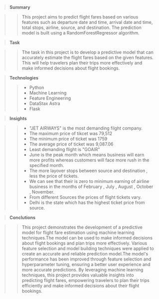>**Summary** 

>> This project aims to predict flight fares based on various features such as departure date and time, arrival date and time, total stops, airline, source, and destination. The prediction model is built using a RandomForestRegressor algorithm.

>**Task**

>>The task in this project is to develop a predictive model that can accurately estimate the flight fares based on the given features. This will help travelers plan their trips more effectively and make informed decisions about flight bookings.


>**Technologies**
>>* Python
>>* Machine Learning
>>* Feature Engineering
>>* DataStax Astra
>>* Flask

>**Insights**

>>* "JET AIRWAYS" is the most demanding filght company.
>>* The maximum price of tikcet was 79,512
>>* The minimum price of ticket was 1759
>>* The average price of ticket was 9,087.06
>>* Least demanding flight is "GOAIR"
>>* June is the peak month which means business will earn more profits whereas customers will face more rush in the specified month.
>>* The more layover stops between source and destination , less the price of tickets.
>>* We can see that their is zero to minimum earning of airline business in the months of February , July , August , October , November.
>>* From different Sources the prices of flight tickets vary.
>>* Delhi is the state which has the highest ticket price from source.

>**Conclutions**

>>This project demonstrates the development of a predictive model for flight fare estimation using machine learning techniques.The model can be used to make informed decisions about flight bookings and plan trips more effectively.
>>Various feature selection and model building techniques were applied to create an accurate and reliable prediction model.The model's performance has been improved through feature selection and hyperparameter tuning, ensuring a better user experience and more accurate predictions.
>>By leveraging machine learning techniques, this project provides valuable insights into predicting flight fares, empowering travelers to plan their trips efficiently and make informed decisions about their flight bookings.


